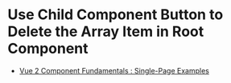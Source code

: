 # Use Child Component Button to Delete the Array Item in Root Component

* [Vue 2 Component Fundamentals : Single-Page Examples](../README.md)
